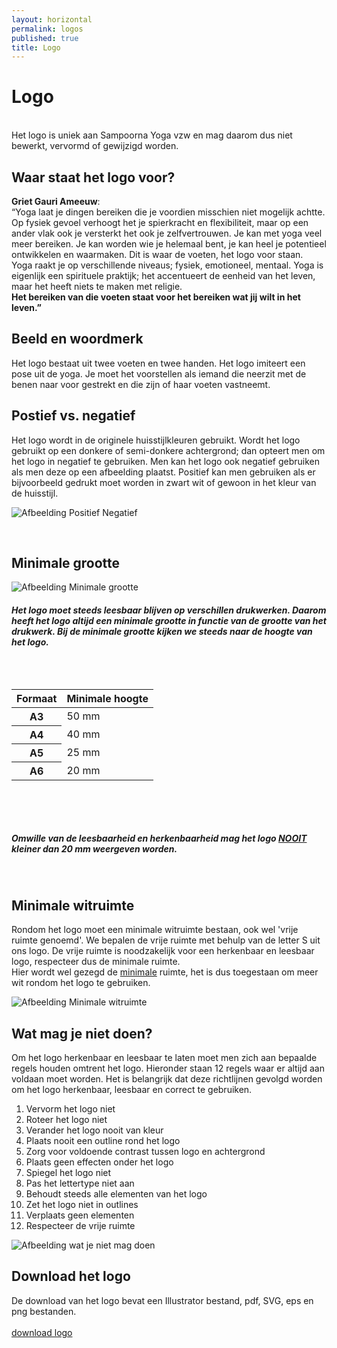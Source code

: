 ```yaml
---
layout: horizontal
permalink: logos
published: true
title: Logo
---
```




<h1> Logo</h1>

  <br>Het logo is uniek aan Sampoorna Yoga vzw en mag daarom dus niet bewerkt, vervormd of gewijzigd worden. 

<h2> Waar staat het logo voor?</h2>
<div class="row">
  <div class="col-12">

  <p><strong>Griet Gauri Ameeuw</strong>: <br>“Yoga laat je dingen bereiken die je voordien misschien niet mogelijk achtte. 
  Op fysiek gevoel verhoogt het je spierkracht en flexibiliteit, maar op een ander vlak ook je versterkt het ook je zelfvertrouwen. Je kan met yoga veel meer bereiken. 
  Je kan worden wie je helemaal bent, je kan heel je potentieel ontwikkelen en waarmaken. Dit is waar de voeten, het logo voor staan. 
  <br>Yoga raakt je op verschillende niveaus; fysiek, emotioneel, mentaal.
  Yoga is eigenlijk een spirituele praktijk; het accentueert de eenheid van het leven, maar het heeft niets te maken met religie. <br><strong>Het bereiken van die voeten staat voor het bereiken wat jij wilt in het leven.”</strong></p>
  </div>
</div>

<h2>Beeld en woordmerk</h2>
<div class="row">
  <div class="col-12"> 
    <p>Het logo bestaat uit twee voeten en twee handen. Het logo imiteert een pose uit de yoga. Je moet het voorstellen als iemand die neerzit met de benen naar voor gestrekt en die zijn of haar voeten vastneemt. </p>
  </div>
</div>


<h2> Postief  vs. negatief </h2> 
<div class="row">
  <div class="col-12">
    <p>Het logo wordt in de originele huisstijlkleuren gebruikt. Wordt het logo gebruikt op een donkere of semi-donkere achtergrond; dan opteert men om het logo in negatief te gebruiken. Men kan het logo ook negatief gebruiken als men deze op een afbeelding plaatst. Positief kan men gebruiken als er bijvoorbeeld gedrukt moet worden in zwart wit of gewoon in het kleur van de huisstijl. 
    </p> 
  </div>
 </div>

<div class="row">
  <div class="col-6">
  <p><img src="{{ '/images/voorbeelden/PosNeg.png' | relative_url }}" alt="Afbeelding Positief Negatief" class="afbeeldingPos" ></p>
  </div>
</div>

<br>

<h2> Minimale grootte </h2>

<div class="row ">
  <div class="col-8">
    <p><img src="{{ '/images/voorbeelden/MinGrootte.png' | relative_url }}" alt="Afbeelding Minimale grootte" class="w-75"></p>
  </div>
  <div class="col-4">
    <h5> Het logo moet steeds leesbaar blijven op verschillen drukwerken. Daarom heeft het logo altijd een minimale grootte in functie van de grootte van het drukwerk. Bij de minimale grootte kijken we steeds naar de hoogte van het logo. 
    <br>
    <br>
     <br>
    <br>
    <table class="table">
		<thead>
		  <tr>
			<th scope="col">Formaat</th>
			<th scope="col">Minimale hoogte</th>
		  </tr>
		</thead>
		<tbody>
		  <tr>
			<th scope="row">A3</th>
			<td>50 mm</td>
		  </tr>
		  <tr>
			<th scope="row">A4</th>
			<td>40 mm</td>
		  </tr>
		  <tr>
			<th scope="row">A5</th>
			<td>25 mm</td>
		  </tr>
        <tr>
			<th scope="row">A6</th>
			<td>20 mm</td>
		  </tr>
		</tbody>
	  </table>
    <br>
    <br>
    <br>
    <br>
    Omwille van de leesbaarheid en herkenbaarheid mag het logo <strong><u>NOOIT</u></strong> kleiner dan 20 mm weergeven worden. 
    </h5>
    <br>
  </div>
</div>




## Minimale witruimte
<div class="row">
  
  <div class="col-9"> 
  <p>Rondom het logo moet een minimale witruimte bestaan, ook wel 'vrije ruimte genoemd'. We bepalen de vrije ruimte met behulp van de letter S uit ons logo. De vrije ruimte is noodzakelijk voor een herkenbaar en leesbaar logo, respecteer dus de minimale ruimte. 
  <br>Hier wordt wel gezegd de <u>minimale</u> ruimte, het is dus toegestaan om meer wit rondom het logo te gebruiken. </p></div>
  <div class="col-3"><img class="afbeeldinglogo" src="{{ '/images/voorbeelden/MinWit.png' | relative_url }}" alt="Afbeelding Minimale witruimte" class="w-100">
  </div>
</div>




## Wat mag je niet doen?

<p>Om het logo herkenbaar en leesbaar te laten moet men zich aan bepaalde regels houden omtrent het logo. 
Hieronder staan 12 regels waar er altijd aan voldaan moet worden. Het is belangrijk dat deze richtlijnen gevolgd worden om het logo herkenbaar, leesbaar en correct te gebruiken. </p>

<div class="row">
  <div class="col-6"> 
   <ol>
		  <li>Vervorm het logo niet</li>
		  <li>Roteer het logo niet</li>
		  <li>Verander het logo nooit van kleur</li>
      <li>Plaats nooit een outline rond het logo</li>
		  <li>Zorg voor voldoende contrast tussen logo en achtergrond</li>
		  <li>Plaats geen effecten onder het logo</li>
		  <li>Spiegel het logo niet</li>
      <li>Pas het lettertype niet aan</li>
		  <li>Behoudt steeds alle elementen van het logo</li>
		  <li>Zet het logo niet in outlines</li>
		  <li>Verplaats geen elementen</li>
      <li>Respecteer de vrije ruimte</li>
    </ol>
  </div>
  
  <div class="col-6">
    <img src="{{ '/images/voorbeelden/NIET.png' | relative_url }}" alt="Afbeelding wat je niet mag doen" class="afbNIET">
  </div>
</div>



<h2> Download het logo</h2> 
<div class="row">
  <div class="col-12">
De download van het logo bevat een Illustrator bestand, pdf, SVG, eps en png bestanden. <br>
  <br><a class="download" href="{{ '/images/voorbeelden/LogoSampoornaYoga.zip' | relative_url }}">download logo</a>
  </div>
  </div>
<br>
<br>